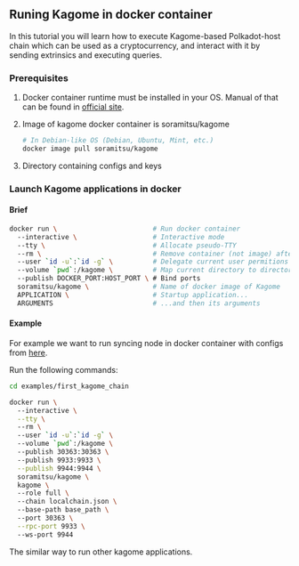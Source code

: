 ## Runing Kagome in docker container

In this tutorial you will learn how to execute Kagome-based Polkadot-host chain which can be used as a cryptocurrency, and interact with it by sending extrinsics and executing queries.

### Prerequisites

1. Docker container runtime must be installed in your OS. 
   Manual of that can be found in [official site](https://docs.docker.com/engine/install/).

2. Image of kagome docker container is soramitsu/kagome 

   ```bash
   # In Debian-like OS (Debian, Ubuntu, Mint, etc.)
   docker image pull soramitsu/kagome
   ```
   
3. Directory containing configs and keys 

### Launch Kagome applications in docker

#### Brief

```bash
docker run \                        # Run docker container
  --interactive \                   # Interactive mode
  --tty \                           # Allocate pseudo-TTY
  --rm \                            # Remove container (not image) after stop
  --user `id -u`:`id -g` \          # Delegate current user permitions in container 
  --volume `pwd`:/kagome \          # Map current directory to directory in container 
  --publish DOCKER_PORT:HOST_PORT \ # Bind ports
  soramitsu/kagome \                # Name of docker image of Kagome
  APPLICATION \                     # Startup application...  
  ARGUMENTS                         # ...and then its arguments
```

#### Example

For example we want to run syncing node in docker container with configs from [here](first_kagome_chain.md).

Run the following commands: 

```bash
cd examples/first_kagome_chain

docker run \                   
  --interactive \
  --tty \                        
  --rm \                       
  --user `id -u`:`id -g` \          
  --volume `pwd`:/kagome \            
  --publish 30363:30363 \             
  --publish 9933:9933 \
  --publish 9944:9944 \
  soramitsu/kagome \           
  kagome \   
  --role full \         
  --chain localchain.json \    
  --base-path base_path \ 
  --port 30363 \
  --rpc-port 9933 \ 
  --ws-port 9944
```

The similar way to run other kagome applications.
